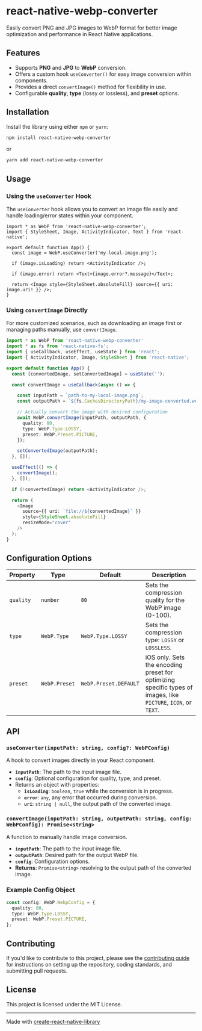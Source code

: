 # react-native-webp-converter

Easily convert PNG and JPG images to WebP format for better image optimization and performance in React Native applications.

## Features

- Supports **PNG** and **JPG** to **WebP** conversion.
- Offers a custom hook `useConverter()` for easy image conversion within components.
- Provides a direct `convertImage()` method for flexibility in use.
- Configurable **quality**, **type** (lossy or lossless), and **preset** options.

## Installation

Install the library using either `npm` or `yarn`:

```sh
npm install react-native-webp-converter
```

or

```sh
yarn add react-native-webp-converter
```

## Usage

### Using the `useConverter` Hook

The `useConverter` hook allows you to convert an image file easily and handle loading/error states within your component.

```tsx
import * as WebP from 'react-native-webp-converter';
import { StyleSheet, Image, ActivityIndicator, Text } from 'react-native';

export default function App() {
  const image = WebP.useConverter('my-local-image.png');

  if (image.isLoading) return <ActivityIndicator />;

  if (image.error) return <Text>{image.error?.message}</Text>;

  return <Image style={StyleSheet.absoluteFill} source={{ uri: image.uri! }} />;
}
```

### Using `convertImage` Directly

For more customized scenarios, such as downloading an image first or managing paths manually, use `convertImage`.

```ts
import * as WebP from 'react-native-webp-converter'
import * as fs from 'react-native-fs';
import { useCallback, useEffect, useState } from 'react';
import { ActivityIndicator, Image, StyleSheet } from 'react-native';

export default function App() {
  const [convertedImage, setConvertedImage] = useState('');

  const convertImage = useCallback(async () => {

    const inputPath = `path-to-my-local-image.png`;
    const outputPath = `${fs.CachesDirectoryPath}/my-image-converted.webp`;

    // Actually convert the image with desired configuration
    await WebP.convertImage(inputPath, outputPath, {
      quality: 80,
      type: WebP.Type.LOSSY,
      preset: WebP.Preset.PICTURE,
    });

    setConvertedImage(outputPath);
  }, []);

  useEffect(() => {
    convertImage();
  }, []);

  if (!convertedImage) return <ActivityIndicator />;

  return (
    <Image
      source={{ uri: `file://${convertedImage}` }}
      style={StyleSheet.absoluteFill}
      resizeMode="cover"
    />
  );
}
```

## Configuration Options

| Property  | Type          | Default               | Description                                                                                                    |
| --------- | ------------- | --------------------- | -------------------------------------------------------------------------------------------------------------- |
| `quality` | `number`      | `80`                  | Sets the compression quality for the WebP image (0-100).                                                       |
| `type`    | `WebP.Type`   | `WebP.Type.LOSSY`     | Sets the compression type: `LOSSY` or `LOSSLESS`.                                                              |
| `preset`  | `WebP.Preset` | `WebP.Preset.DEFAULT` | iOS only. Sets the encoding preset for optimizing specific types of images, like `PICTURE`, `ICON`, or `TEXT`. |

## API

### `useConverter(inputPath: string, config?: WebPConfig)`

A hook to convert images directly in your React component.

- **`inputPath`**: The path to the input image file.
- **`config`**: Optional configuration for quality, type, and preset.
- Returns an object with properties:
  - **`isLoading`**: `boolean`, `true` while the conversion is in progress.
  - **`error`**: `any`, any error that occurred during conversion.
  - **`uri`**: `string | null`, the output path of the converted image.

### `convertImage(inputPath: string, outputPath: string, config: WebPConfig): Promise<string>`

A function to manually handle image conversion.

- **`inputPath`**: The path to the input image file.
- **`outputPath`**: Desired path for the output WebP file.
- **`config`**: Configuration options.
- **Returns**: `Promise<string>` resolving to the output path of the converted image.

### Example Config Object

```ts
const config: WebP.WebpConfig = {
  quality: 80,
  type: WebP.Type.LOSSY,
  preset: WebP.Preset.PICTURE,
};
```

## Contributing

If you'd like to contribute to this project, please see the [contributing guide](CONTRIBUTING.md) for instructions on setting up the repository, coding standards, and submitting pull requests.

## License

This project is licensed under the MIT License.

---

Made with [create-react-native-library](https://github.com/callstack/react-native-builder-bob)
